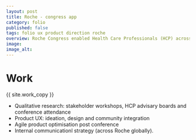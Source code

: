 ```yaml
---
layout: post
title: Roche - congress app
category: folio
published: false
tags: folio ux product direction roche
overview: Roche Congress enabled Health Care Professionals (HCP) across the world to continue discussing new breakthroughs that were announced during global specialist conferences. By doing so, the mobile application sped up the diffusion of medical breakthroughs from the conference podium to clinics.
image:
image_alt:
---
```


# Work

{{ site.work_copy }}

* Qualitative research: stakeholder workshops, HCP advisary boards and conference attendance
* Product UX: ideation, design and community integration
* Agile product optimisation post conference
* Internal communicationl strategy (across Roche globally).
